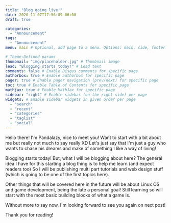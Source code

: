 ```yaml
---
title: "Blog going live!"
date: 2020-11-07T17:56:09-06:00
draft: true

categories:
  - "Announcement"
tags:
  - "Announcement"
menu: main # Optional, add page to a menu. Options: main, side, footer

# Theme-Defined params
thumbnail: "img/placeholder.jpg" # Thumbnail image
lead: "Blogging starts today!" # Lead text
comments: false # Enable Disqus comments for specific page
authorbox: true # Enable authorbox for specific page
pager: true # Enable pager navigation (prev/next) for specific page
toc: true # Enable Table of Contents for specific page
mathjax: true # Enable MathJax for specific page
sidebar: "right" # Enable sidebar (on the right side) per page
widgets: # Enable sidebar widgets in given order per page
  - "search"
  - "recent"
  - "categories"
  - "taglist"
  - "social"
---
```


Hello there! I'm Pandalazy, nice to meet you! Want to start with a bit about me but really not much to say really XD
Let's just say that I'm just a guy who wants to chase his dreams and make of something I like a way of living!


Blogging starts today! But, what I will be blogging about here? The general idea I have for this starting a blog
thing is to help me learn (and expect readers too)
So I will be publishing multi part tutorials and web design stuff (which is going to be one of the first topics here).

Other things that will be covered here in the future will be about Linux OS and game development, being the late a
personal goal! Still learning so will start with the most basic building blocks of what a game is.

Without more to say now, I'm looking forward to see you again on next post!

Thank you for reading!
